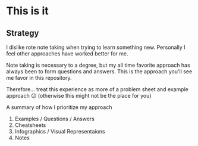# This is it

## Strategy

I dislike rote note taking when trying to learn something new. Personally I feel other approaches have worked better for me.

Note taking is necessary to a degree, but my all time favorite approach has always been to form questions and answers. This is the approach you'll see me favor in this repository.

Therefore... treat this experience as more of a problem sheet and example approach 😉 (otherwise this might not be the place for you)

A summary of how I prioritize my approach

1) Examples / Questions / Answers
2) Cheatsheets
3) Infographics / Visual Representaions 
4) Notes
